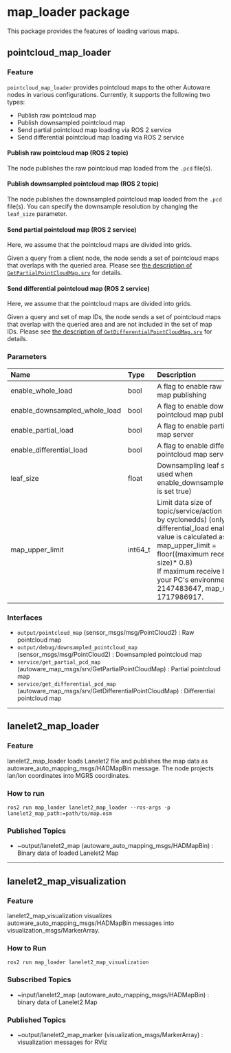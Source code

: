 # map_loader package

This package provides the features of loading various maps.

## pointcloud_map_loader

### Feature

`pointcloud_map_loader` provides pointcloud maps to the other Autoware nodes in various configurations.
Currently, it supports the following two types:

- Publish raw pointcloud map
- Publish downsampled pointcloud map
- Send partial pointcloud map loading via ROS 2 service
- Send differential pointcloud map loading via ROS 2 service

#### Publish raw pointcloud map (ROS 2 topic)

The node publishes the raw pointcloud map loaded from the `.pcd` file(s).

#### Publish downsampled pointcloud map (ROS 2 topic)

The node publishes the downsampled pointcloud map loaded from the `.pcd` file(s). You can specify the downsample resolution by changing the `leaf_size` parameter.

#### Send partial pointcloud map (ROS 2 service)

Here, we assume that the pointcloud maps are divided into grids.

Given a query from a client node, the node sends a set of pointcloud maps that overlaps with the queried area.
Please see [the description of `GetPartialPointCloudMap.srv`](https://github.com/autowarefoundation/autoware_msgs/tree/main/autoware_map_msgs#getpartialpointcloudmapsrv) for details.

#### Send differential pointcloud map (ROS 2 service)

Here, we assume that the pointcloud maps are divided into grids.

Given a query and set of map IDs, the node sends a set of pointcloud maps that overlap with the queried area and are not included in the set of map IDs.
Please see [the description of `GetDifferentialPointCloudMap.srv`](https://github.com/autowarefoundation/autoware_msgs/tree/main/autoware_map_msgs#getdifferentialpointcloudmapsrv) for details.

### Parameters

| Name                          | Type    | Description                                                                                                                                                                                                                                                                                                                         | Default value |
| :---------------------------- | :------ | :---------------------------------------------------------------------------------------------------------------------------------------------------------------------------------------------------------------------------------------------------------------------------------------------------------------------------------- | :------------ |
| enable_whole_load             | bool    | A flag to enable raw pointcloud map publishing                                                                                                                                                                                                                                                                                      | true          |
| enable_downsampled_whole_load | bool    | A flag to enable downsampled pointcloud map publishing                                                                                                                                                                                                                                                                              | false         |
| enable_partial_load           | bool    | A flag to enable partial pointcloud map server                                                                                                                                                                                                                                                                                      | false         |
| enable_differential_load      | bool    | A flag to enable differential pointcloud map server                                                                                                                                                                                                                                                                                 | false         |
| leaf_size                     | float   | Downsampling leaf size (only used when enable_downsampled_whole_load is set true)                                                                                                                                                                                                                                                   | 3.0           |
| map_upper_limit               | int64_t | Limit data size of topic/service/action (determined by cyclonedds) (only used when differential_load enabled). Default value is calculated as follows; <br> map_upper_limit = floor((maximum receive buffer size)\* 0.8) <br> If maximum receive buffer size in your PC's environment is 2147483647, map_upper_limit is 1717986917. | 1717986917    |

### Interfaces

- `output/pointcloud_map` (sensor_msgs/msg/PointCloud2) : Raw pointcloud map
- `output/debug/downsampled_pointcloud_map` (sensor_msgs/msg/PointCloud2) : Downsampled pointcloud map
- `service/get_partial_pcd_map` (autoware_map_msgs/srv/GetPartialPointCloudMap) : Partial pointcloud map
- `service/get_differential_pcd_map` (autoware_map_msgs/srv/GetDifferentialPointCloudMap) : Differential pointcloud map

---

## lanelet2_map_loader

### Feature

lanelet2_map_loader loads Lanelet2 file and publishes the map data as autoware_auto_mapping_msgs/HADMapBin message.
The node projects lan/lon coordinates into MGRS coordinates.

### How to run

`ros2 run map_loader lanelet2_map_loader --ros-args -p lanelet2_map_path:=path/to/map.osm`

### Published Topics

- ~output/lanelet2_map (autoware_auto_mapping_msgs/HADMapBin) : Binary data of loaded Lanelet2 Map

---

## lanelet2_map_visualization

### Feature

lanelet2_map_visualization visualizes autoware_auto_mapping_msgs/HADMapBin messages into visualization_msgs/MarkerArray.

### How to Run

`ros2 run map_loader lanelet2_map_visualization`

### Subscribed Topics

- ~input/lanelet2_map (autoware_auto_mapping_msgs/HADMapBin) : binary data of Lanelet2 Map

### Published Topics

- ~output/lanelet2_map_marker (visualization_msgs/MarkerArray) : visualization messages for RViz
